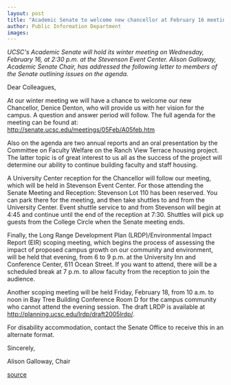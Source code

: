 ```yaml
---
layout: post
title: "Academic Senate to welcome new chancellor at February 16 meeting"
author: Public Information Department
images:
---
```


_UCSC's Academic Senate will hold its winter meeting on Wednesday, February 16, at 2:30 p.m. at the Stevenson Event Center. Alison Galloway, Academic Senate Chair, has addressed the following letter to members of the Senate outlining issues on the agenda._

Dear Colleagues,  

At our winter meeting we will have a chance to welcome our new Chancellor, Denice Denton, who will provide us with her vision for the campus. A question and answer period will follow. The full agenda for the meeting can be found at: <http://senate.ucsc.edu/meetings/05Feb/A05feb.htm>  

Also on the agenda are two annual reports and an oral presentation by the Committee on Faculty Welfare on the Ranch View Terrace housing project. The latter topic is of great interest to us all as the success of the project will determine our ability to continue building faculty and staff housing.  

A University Center reception for the Chancellor will follow our meeting, which will be held in Stevenson Event Center. For those attending the Senate Meeting and Reception: Stevenson Lot 110 has been reserved. You can park there for the meeting, and then take shuttles to and from the University Center. Event shuttle service to and from Stevenson will begin at 4:45 and continue until the end of the reception at 7:30. Shuttles will pick up guests from the College Circle when the Senate meeting ends.  

Finally, the Long Range Development Plan (LRDP)/Environmental Impact Report (EIR) scoping meeting, which begins the process of assessing the impact of proposed campus growth on our community and environment, will be held that evening, from 6 to 9 p.m. at the University Inn and Conference Center, 611 Ocean Street. If you want to attend, there will be a scheduled break at 7 p.m. to allow faculty from the reception to join the audience.

Another scoping meeting will be held Friday, February 18, from 10 a.m. to noon in Bay Tree Building Conference Room D for the campus community who cannot attend the evening session. The draft LRDP is available at <http://planning.ucsc.edu/lrdp/draft2005lrdp/>.  

For disability accommodation, contact the Senate Office to receive this in an alternate format.  

Sincerely,  
  
Alison Galloway, Chair  

[source](http://www1.ucsc.edu/currents/04-05/02-14/senate.asp "Permalink to senate")
